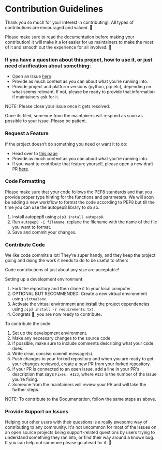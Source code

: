 # Contribution Guidelines

Thank you so much for your interest in contributing!. All types of contributions are encouraged and valued. 📝

Please make sure to read the documentation before making your contribution! It will make it a lot easier for us maintainers to make the most of it and smooth out the experience for all involved. 💚

### If you have a question about this project, how to use it, or just need clarification about something:

* Open an Issue [here](https://github.com/Ankit404butfound/PyWhatKit/issues)
* Provide as much context as you can about what you're running into.
* Provide project and platform versions (python, pip etc), depending on what seems relevant. If not, please be ready to provide that information if maintainers ask for it.

NOTE: Please close your issue once it gets resolved.

Once its filed, someone from the maintainers will respond as soon as possible to your issue. Please be patient.

### Request a Feature

If the project doesn't do something you need or want it to do:

* Head over to [this page](https://pywhatkit.herokuapp.com/request-feature)
* Provide as much context as you can about what you're running into.
* If you want to contribute that feature yourself, please open a new draft PR [here](https://github.com/Ankit404butfound/PyWhatKit/pulls).

### Code Formatting

Please make sure that your code follows the PEP8 standards and that you provide proper type hinting for the functions and parameters.
We will soon be adding a new workflow to format the code according to PEP8 but till the time you can use the autopep8 library to do so.
1. Install autopep8 using `pip3 install autopep8`.
2. Run `autopep8 -i filename`, replace the filename with the name of the file you want to format.
3. Save and commit your changes.

### Contribute Code

We like code commits a lot! They're super handy, and they keep the project going and doing the work it needs to do to be useful to others.

Code contributions of just about any size are acceptable!

Setting up a development environment:

1. Fork the repository and then clone it to your local computer.
2. OPTIONAL BUT RECOMMENDED: Create a new virtual environment using `virtualenv`.
3. Activate the virtual environment and install the project dependencies using `pip3 install -r requirements.txt`.
4. Congrats 🎉, you are now ready to contribute.

To contribute the code:

1. Set up the development environment.
2. Make any necessary changes to the source code.
3. If possible, make sure to include comments describing what your code does.
4. Write clear, concise commit message(s).
5. Push changes to your forked repository and when you are ready to get your changes reviewed, create a new PR from your forked repository.
6. If your PR is connected to an open issue, add a line in your PR's description that says `Fixes: #123`, where `#123` is the number of the issue you're fixing.
7. Someone from the maintainers will review your PR and will take the further steps.

NOTE: To contribute to the Documentation, follow the same steps as above.

### Provide Support on Issues

Helping out other users with their questions is a really awesome way of contributing to any community. It's not uncommon for most of the issues on an open source projects being support-related questions by users trying to understand something they ran into, or find their way around a known bug. If you can help out someone please go ahead for it. 🙂
